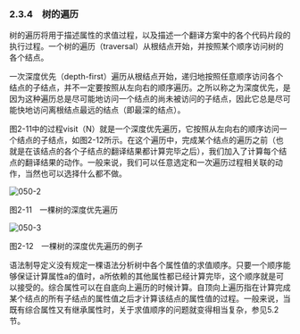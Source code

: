### 2.3.4　树的遍历

树的遍历将用于描述属性的求值过程，以及描述一个翻译方案中的各个代码片段的执行过程。一个树的遍历（traversal）从根结点开始，并按照某个顺序访问树的各个结点。

一次深度优先（depth-first）遍历从根结点开始，递归地按照任意顺序访问各个结点的子结点，并不一定要按照从左向右的顺序遍历。之所以称之为深度优先，是因为这种遍历总是尽可能地访问一个结点的尚未被访问的子结点，因此它总是尽可能快地访问离根结点最远的结点（即最深的结点）。

图2-11中的过程visit（N）就是一个深度优先遍历，它按照从左向右的顺序访问一个结点的子结点，如图2-12所示。在这个遍历中，完成某个结点的遍历之前（也就是在该结点的各个子结点的翻译结果都计算完毕之后），我们加入了计算每个结点的翻译结果的动作。一般来说，我们可以任意选定和一次遍历过程相关联的动作，当然也可以选择什么都不做。

![050-2](../Images/image03984.jpeg)

图2-11　一棵树的深度优先遍历

![050-3](../Images/image03985.jpeg)

图2-12　一棵树的深度优先遍历的例子

语法制导定义没有规定一棵语法分析树中各个属性值的求值顺序。只要一个顺序能够保证计算属性a的值时，a所依赖的其他属性都已经计算完毕，这个顺序就是可以接受的。综合属性可以在自底向上遍历的时候计算。自顶向上遍历指在计算完成某个结点的所有子结点的属性值之后才计算该结点的属性值的过程。一般来说，当既有综合属性又有继承属性时，关于求值顺序的问题就变得相当复杂，参见5.2节。
